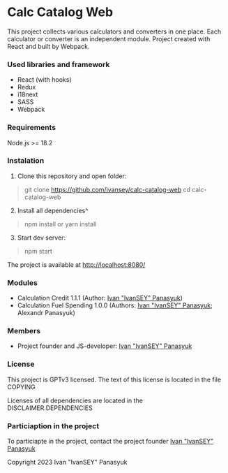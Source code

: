 # Calc Catalog Web

This project collects various calculators and converters in one place. Each calculator or converter is an independent module. Project created with React and built by Webpack.

### Used libraries and framework

* React (with hooks)
* Redux
* i18next
* SASS
* Webpack

### Requirements

Node.js >= 18.2

### Instalation

1. Clone this repository and open folder:
> git clone https://github.com/ivansey/calc-catalog-web
> cd calc-catalog-web

2. Install all dependencies^
> npm install
or
> yarn install

3. Start dev server:
> npm start

The project is available at [http://localhost:8080/](http://localhost:8080/)

### Modules

* Calculation Credit 1.1.1 (Author: [Ivan "IvanSEY" Panasyuk](https://github.com/ivansey))
* Calculation Fuel Spending 1.0.0 (Authors: [Ivan "IvanSEY" Panasyuk](https://github.com/ivansey); Alexandr Panasyuk)

### Members

* Project founder and JS-developer: [Ivan "IvanSEY" Panasyuk](https://github.com/ivansey)

### License

This project is GPTv3 licensed. The text of this license is located in the file COPYING

Licenses of all dependencies are located in the DISCLAIMER.DEPENDENCIES

### Particiaption in the project

To particiapte in the project, contact the project founder [Ivan "IvanSEY" Panasyuk](https://github.com/ivansey)

Copyright 2023 Ivan "IvanSEY" Panasyuk
